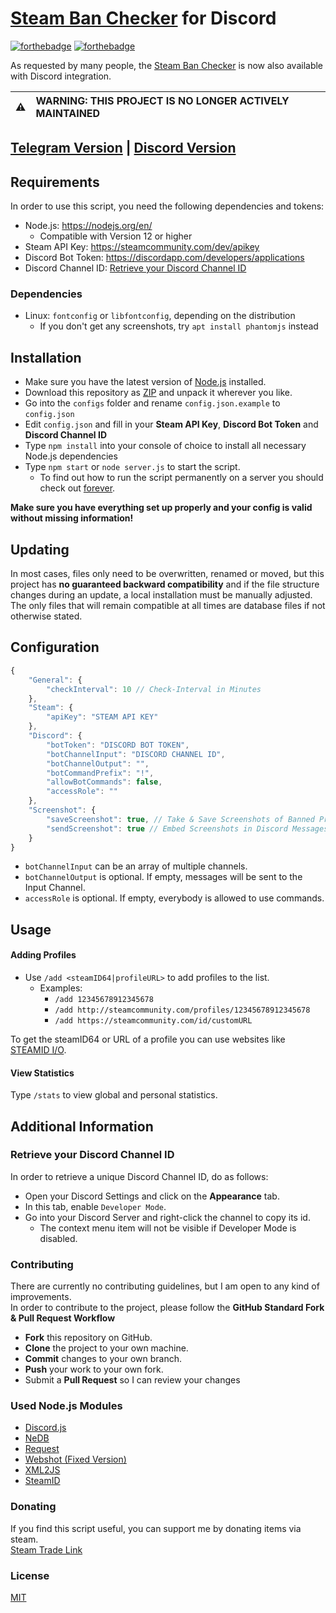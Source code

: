 # [Steam Ban Checker](https://github.com/IceQ1337/SteamBanChecker) for Discord
[![forthebadge](https://forthebadge.com/images/badges/built-with-love.svg)](https://forthebadge.com)
[![forthebadge](https://forthebadge.com/images/badges/uses-js.svg)](https://forthebadge.com)  

As requested by many people, the [Steam Ban Checker](https://github.com/IceQ1337/SteamBanChecker) is now also available with Discord integration.

:warning: | **WARNING: THIS PROJECT IS NO LONGER ACTIVELY MAINTAINED** 
:---: | :---

## [Telegram Version](https://github.com/IceQ1337/SteamBanChecker) | [Discord Version](https://github.com/IceQ1337/SteamBanChecker_Discord)

## Requirements
In order to use this script, you need the following dependencies and tokens:

- Node.js: https://nodejs.org/en/ 
  - Compatible with Version 12 or higher
- Steam API Key: https://steamcommunity.com/dev/apikey
- Discord Bot Token: https://discordapp.com/developers/applications
- Discord Channel ID: [Retrieve your Discord Channel ID](#retrieve-your-discord-channel-id)

### Dependencies
- Linux: `fontconfig` or `libfontconfig`, depending on the distribution  
  - If you don't get any screenshots, try `apt install phantomjs` instead

## Installation
- Make sure you have the latest version of [Node.js](https://nodejs.org/) installed.
- Download this repository as [ZIP](https://github.com/IceQ1337/SteamBanChecker_Discord/archive/master.zip) and unpack it wherever you like.
- Go into the `configs` folder and rename `config.json.example` to `config.json`
- Edit `config.json` and fill in your **Steam API Key**, **Discord Bot Token** and **Discord Channel ID**
- Type `npm install` into your console of choice to install all necessary Node.js dependencies
- Type `npm start` or `node server.js` to start the script.
  - To find out how to run the script permanently on a server you should check out [forever](https://github.com/foreversd/forever).

**Make sure you have everything set up properly and your config is valid without missing information!**  

## Updating
In most cases, files only need to be overwritten, renamed or moved, but this project has **no guaranteed backward compatibility** and if the file structure changes during an update, a local installation must be manually adjusted. The only files that will remain compatible at all times are database files if not otherwise stated.

## Configuration
```Javascript
{
	"General": {
		"checkInterval": 10 // Check-Interval in Minutes
	},
	"Steam": {
		"apiKey": "STEAM API KEY"
	},
	"Discord": {
		"botToken": "DISCORD BOT TOKEN",
		"botChannelInput": "DISCORD CHANNEL ID",
		"botChannelOutput": "",
		"botCommandPrefix": "!",
		"allowBotCommands": false,
		"accessRole": ""
	},
	"Screenshot": {
		"saveScreenshot": true, // Take & Save Screenshots of Banned Profiles
		"sendScreenshot": true // Embed Screenshots in Discord Messages
	}
}
```

- `botChannelInput` can be an array of multiple channels.
- `botChannelOutput` is optional. If empty, messages will be sent to the Input Channel.
- `accessRole` is optional. If empty, everybody is allowed to use commands.

## Usage
#### Adding Profiles
- Use `/add <steamID64|profileURL>` to add profiles to the list.
  - Examples:
    - `/add 12345678912345678`
	- `/add http://steamcommunity.com/profiles/12345678912345678`
    - `/add https://steamcommunity.com/id/customURL`

To get the steamID64 or URL of a profile you can use websites like [STEAMID I/O](https://steamid.io/).  

#### View Statistics
Type `/stats` to view global and personal statistics.

## Additional Information
### Retrieve your Discord Channel ID
In order to retrieve a unique Discord Channel ID, do as follows:
- Open your Discord Settings and click on the **Appearance** tab.
- In this tab, enable `Developer Mode`.
- Go into your Discord Server and right-click the channel to copy its id.
  - The context menu item will not be visible if Developer Mode is disabled.

### Contributing
There are currently no contributing guidelines, but I am open to any kind of improvements.  
In order to contribute to the project, please follow the **GitHub Standard Fork & Pull Request Workflow**

- **Fork** this repository on GitHub.
- **Clone** the project to your own machine.
- **Commit** changes to your own branch.
- **Push** your work to your own fork.
- Submit a **Pull Request** so I can review your changes

### Used Node.js Modules
- [Discord.js](https://github.com/discordjs/discord.js/)
- [NeDB](https://github.com/louischatriot/nedb)
- [Request](https://github.com/request/request)
- [Webshot (Fixed Version)](https://github.com/architjn/node-webshot)
- [XML2JS](https://github.com/Leonidas-from-XIV/node-xml2js)
- [SteamID](https://github.com/DoctorMcKay/node-steamid)

### Donating
If you find this script useful, you can support me by donating items via steam.  
[Steam Trade Link](https://steamcommunity.com/tradeoffer/new/?partner=169517256&token=77MTawmP)

### License
[MIT](https://github.com/IceQ1337/SteamBanChecker_Discord/blob/master/LICENSE)
